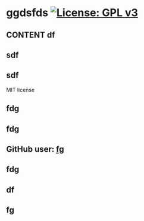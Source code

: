   # ggdsfds [![License: GPL v3](https://img.shields.io/badge/License-GPLv3-blue.svg)](https://www.gnu.org/licenses/gpl-3.0) 

  ## CONTENT df 

  ## sdf 

  ## sdf 

  
 MIT license 

  ## fdg 

  ## fdg 

  ## GitHub user:  [fg](fg) 

  ## fdg 

  ## df 

  ## fg 

